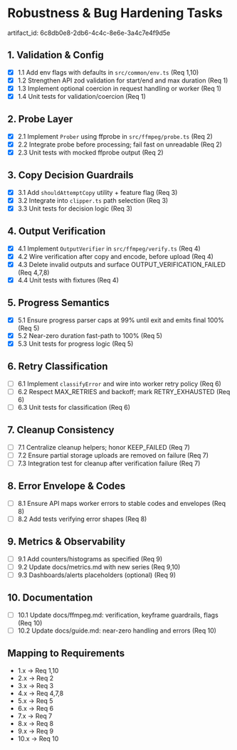 # Robustness & Bug Hardening Tasks

artifact_id: 6c8db0e8-2db6-4c4c-8e6e-3a4c7e4f9d5e

## 1. Validation & Config

-   [x] 1.1 Add env flags with defaults in `src/common/env.ts` (Req 1,10)
-   [x] 1.2 Strengthen API zod validation for start/end and max duration (Req 1)
-   [x] 1.3 Implement optional coercion in request handling or worker (Req 1)
-   [x] 1.4 Unit tests for validation/coercion (Req 1)

## 2. Probe Layer

-   [x] 2.1 Implement `Prober` using ffprobe in `src/ffmpeg/probe.ts` (Req 2)
-   [x] 2.2 Integrate probe before processing; fail fast on unreadable (Req 2)
-   [x] 2.3 Unit tests with mocked ffprobe output (Req 2)

## 3. Copy Decision Guardrails

-   [x] 3.1 Add `shouldAttemptCopy` utility + feature flag (Req 3)
-   [x] 3.2 Integrate into `clipper.ts` path selection (Req 3)
-   [x] 3.3 Unit tests for decision logic (Req 3)

## 4. Output Verification

-   [x] 4.1 Implement `OutputVerifier` in `src/ffmpeg/verify.ts` (Req 4)
-   [x] 4.2 Wire verification after copy and encode, before upload (Req 4)
-   [x] 4.3 Delete invalid outputs and surface OUTPUT_VERIFICATION_FAILED (Req 4,7,8)
-   [x] 4.4 Unit tests with fixtures (Req 4)

## 5. Progress Semantics

-   [x] 5.1 Ensure progress parser caps at 99% until exit and emits final 100% (Req 5)
-   [x] 5.2 Near-zero duration fast-path to 100% (Req 5)
-   [x] 5.3 Unit tests for progress logic (Req 5)

## 6. Retry Classification

-   [ ] 6.1 Implement `classifyError` and wire into worker retry policy (Req 6)
-   [ ] 6.2 Respect MAX_RETRIES and backoff; mark RETRY_EXHAUSTED (Req 6)
-   [ ] 6.3 Unit tests for classification (Req 6)

## 7. Cleanup Consistency

-   [ ] 7.1 Centralize cleanup helpers; honor KEEP_FAILED (Req 7)
-   [ ] 7.2 Ensure partial storage uploads are removed on failure (Req 7)
-   [ ] 7.3 Integration test for cleanup after verification failure (Req 7)

## 8. Error Envelope & Codes

-   [ ] 8.1 Ensure API maps worker errors to stable codes and envelopes (Req 8)
-   [ ] 8.2 Add tests verifying error shapes (Req 8)

## 9. Metrics & Observability

-   [ ] 9.1 Add counters/histograms as specified (Req 9)
-   [ ] 9.2 Update docs/metrics.md with new series (Req 9,10)
-   [ ] 9.3 Dashboards/alerts placeholders (optional) (Req 9)

## 10. Documentation

-   [ ] 10.1 Update docs/ffmpeg.md: verification, keyframe guardrails, flags (Req 10)
-   [ ] 10.2 Update docs/guide.md: near-zero handling and errors (Req 10)

## Mapping to Requirements

-   1.x → Req 1,10
-   2.x → Req 2
-   3.x → Req 3
-   4.x → Req 4,7,8
-   5.x → Req 5
-   6.x → Req 6
-   7.x → Req 7
-   8.x → Req 8
-   9.x → Req 9
-   10.x → Req 10
